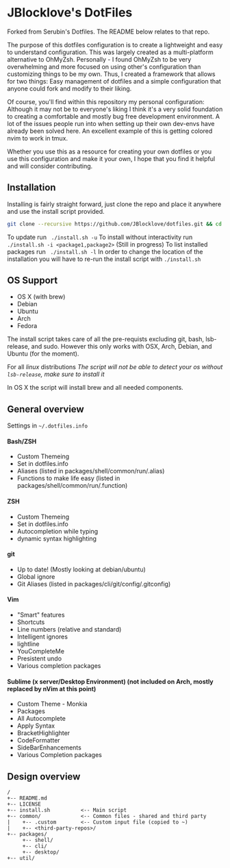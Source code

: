 # JBlocklove's DotFiles

Forked from Serubin's Dotfiles. The README below relates to that repo.

The purpose of this dotfiles configuration is to create a lightweight and easy to understand configuration. This was largely created as a multi-platform alternative to OhMyZsh. Personally - I found OhMyZsh to be very overwhelming and more focused on using other's configuration than customizing things to be my own. Thus, I created a framework that allows for two things: Easy management of dotfiles and a simple configuration that anyone could fork and modify to their liking.

Of course, you'll find within this repository my personal configuration: Although it may not be to everyone's liking I think it's a very solid foundation to creating a comfortable and mostly bug free development environment. A lot of the issues people run into when setting up their own dev-envs have already been solved here. An excellent example of this is getting colored nvim to work in tmux. 

Whether you use this as a resource for creating your own dotfiles or you use this configuration and make it your own, I hope that you find it helpful and will consider contributing.

## Installation

Installing is fairly straight forward, just clone the repo and place it anywhere and use the install script provided.
```bash
git clone --recursive https://github.com/JBlocklove/dotfiles.git && cd dotfiles && ./install.sh
```
To update run ``` ./install.sh -u```
To install without interactivity run ``` ./install.sh -i <package1,package2> ``` (Still in progress)
To list installed packages run ``` ./install.sh -l```
In order to change the location of the installation you will have to re-run the install script with ``` ./install.sh ```


## OS Support
* OS X (with brew)
* Debian
* Ubuntu
* Arch
* Fedora

The install script takes care of all the pre-requists excluding git, bash, lsb-release, and sudo. However this only works with OSX, Arch,  Debian, and Ubuntu (for the moment). 

For all *linux* distributions
*The script will not be able to detect your os without ```lsb-release```, make sure to install it*

In OS X the script will install brew and all needed components. 

## General overview

Settings in `~/.dotfiles.info`

#### Bash/ZSH
* Custom Themeing
 * Set in dotfiles.info
*   Aliases (listed in packages/shell/common/run/.alias)
*   Functions to make life easy (listed in packages/shell/common/run/.function) 

#### ZSH
* Custom Themeing
 * Set in dotfiles.info
* Autocompletion while typing
* dynamic syntax highlighting

#### git
* Up to date! (Mostly looking at debian/ubuntu)
* Global ignore
* Git Aliases (listed in packages/cli/git/config/.gitconfig)

#### Vim
* "Smart" features
* Shortcuts
* Line numbers (relative and standard)
* Intelligent ignores
* lightline
* YouCompleteMe
* Presistent undo
* Various completion packages

#### Sublime (x server/Desktop Environment) (not included on Arch, mostly replaced by nVim at this point)
* Custom Theme - Monkia
* Packages
 * All Autocomplete
 * Apply Syntax
 * BracketHighlighter
 * CodeFormatter
 * SideBarEnhancements
 * Various Completion packages

## Design overview

```
/
+-- README.md
+-- LICENSE
+-- install.sh          <-- Main script
+-- common/             <-- Common files - shared and third party
|    +-- .custom        <-- Custom input file (copied to ~)
|    +-- <third-party-repos>/ 
+-- packages/
     +-- shell/
     +-- cli/
     +-- desktop/
+-- util/
```

